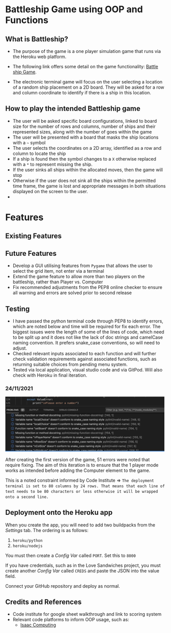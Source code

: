 # Battleship Game using OOP and Functions

## What is Battleship?

* The purpose of the game is a one player simulation game that runs via the Heroku web platform.  

* The following link offers some detail on the game functionality: [Battle ship Game](https://en.wikipedia.org/wiki/Battleship_(game)).

* The electronic terminal game will focus on the user selecting a location of a random ship placement on a 2D board.  They will be asked for a row and column coordinate to identify if there is a ship in this location.  

## How to play the intended Battleship game

* The user will be asked specific board configurations, linked to board size for the number of rows and columns, number of ships and their represented sizes, along with the number of goes within the game
* The user will be presented with a board that masks the ship locations with a ``~`` symbol 
* The user selects the coordinates on a 2D array, identified as a row and column to locate the ship
* If a ship is found then the symbol changes to a ``X`` otherwise replaced with a ``*`` to represent missing the ship.
* If the user sinks all ships within the allocated moves, then the game will stop
* Otherwise if the user does not sink all the ships within the permitted time frame, the game is lost and appropriate messages in both situations displayed on the screen to the user.
* 

# Features

## Existing Features

## Future Features
* Develop a GUI utilising features from ``Pygame`` that allows the user to select the grid item, not enter via a terminal
* Extend the game feature to allow more than two players on the battleship, rather than Player vs. Computer
* Fix recommended adjustments from the PEP8 online checker to ensure all warning and errors are solved prior to second release
  
## Testing

* I have passed the python terminal code through PEP8 to identify errors, which are noted below and time will be required for fix each error.  The biggest issues were the length of some of the lines of code, which need to be split up and it does not like the lack of doc strings and camelCase naming convention.  It prefers snake_case conventions, so will need to adjust.  
* Checked relevant inputs associated to each function and will further check validation requirements against associated functions, such as returning suitable choices from pending menu system.
* Tested via local application, visual studio code and via GitPod.  Will also check with Heroku in final iteration. 
### 24/11/2021

<img src = "assets/README_img/PEP8_24112021.png" width="500px">

After creating the first version of the game, 51 errors were noted that require fixing.  The aim of this iteration is to ensure that the 1 player mode works as intended before adding the Computer element to the game.  

This is a noted constraint informed by Code Institute => ``The deployment terminal is set to 80 columns by 24 rows. That means that each line of text needs to be 80 characters or less otherwise it will be wrapped onto a second line.``
  
## Deployment onto the Heroku app

When you create the app, you will need to add two buildpacks from the _Settings_ tab. The ordering is as follows:

1. `heroku/python`
2. `heroku/nodejs`

You must then create a _Config Var_ called `PORT`. Set this to `8000`

If you have credentials, such as in the Love Sandwiches project, you must create another _Config Var_ called `CREDS` and paste the JSON into the value field.

Connect your GitHub repository and deploy as normal.

## Credits and References
* Code institute for google sheet walkthrough and link to scoring system
* Relevant code platforms to inform OOP usage, such as:
  * [Isaac Computing](https://isaaccomputerscience.org/topics/object_oriented_programming?examBoard=all&stage=all)